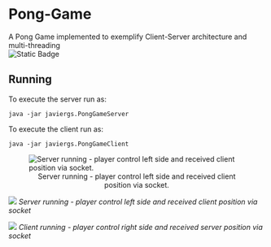 # Pong-Game
A Pong Game implemented to exemplify Client-Server architecture and multi-threading
<br>
![Static Badge](https://img.shields.io/badge/author-javiergs-orange)

## Running

To execute the server run as:
```
java -jar javiergs.PongGameServer
```

To execute the client run as:
```
java -jar javiergs.PongGameClient
```

<p align="center">
<figure>
  <img src="https://github.com/CSC308/Pong-Game/assets/3814755/b3dcb362-294e-4ad7-9562-2203557a4f45" size="400" title="Server running - player control left side and received client position via socket.">
  <figcaption align="center">Server running - player control left side and received client position via socket.</figcaption>
</figure>
</p>

![](https://github.com/CSC308/Pong-Game/assets/3814755/b3dcb362-294e-4ad7-9562-2203557a4f45)
*Server running - player control left side and received client position via socket*

![](https://github.com/CSC308/Pong-Game/assets/3814755/ef7e3db3-14c4-4caa-9b61-9aec075682dc)
*Client running - player control right side and received server position via socket*

